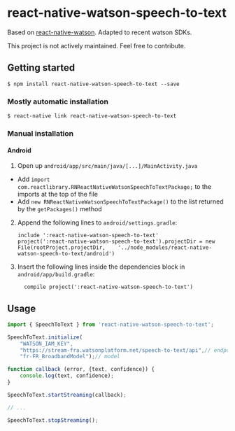 
# react-native-watson-speech-to-text

Based on [react-native-watson](https://github.com/pwcremin/react-native-watson).
Adapted to recent watson SDKs.

This project is not actively maintained. Feel free to contribute.

## Getting started

`$ npm install react-native-watson-speech-to-text --save`

### Mostly automatic installation

`$ react-native link react-native-watson-speech-to-text`

### Manual installation

#### Android

1. Open up `android/app/src/main/java/[...]/MainActivity.java`
  - Add `import com.reactlibrary.RNReactNativeWatsonSpeechToTextPackage;` to the imports at the top of the file
  - Add `new RNReactNativeWatsonSpeechToTextPackage()` to the list returned by the `getPackages()` method
2. Append the following lines to `android/settings.gradle`:
  	```
  	include ':react-native-watson-speech-to-text'
  	project(':react-native-watson-speech-to-text').projectDir = new File(rootProject.projectDir, 	'../node_modules/react-native-watson-speech-to-text/android')
  	```
3. Insert the following lines inside the dependencies block in `android/app/build.gradle`:
  	```
      compile project(':react-native-watson-speech-to-text')
  	```

## Usage
```javascript
import { SpeechToText } from 'react-native-watson-speech-to-text';

SpeechToText.initialize(
	"WATSON_IAM_KEY",
	"https://stream-fra.watsonplatform.net/speech-to-text/api",// endpoint
	"fr-FR_BroadbandModel");// model

function callback (error, {text, confidence}) {
	console.log(text, confidence);
}

SpeechToText.startStreaming(callback);

// ...

SpeechToText.stopStreaming();
```
  
